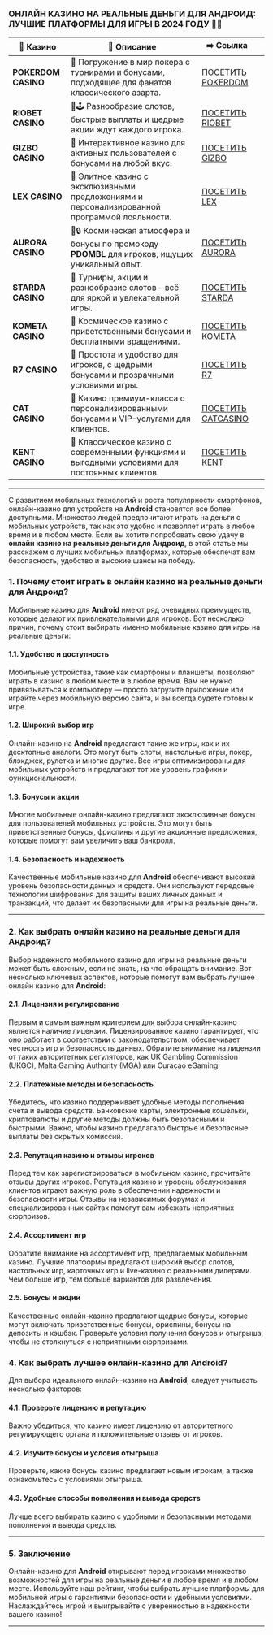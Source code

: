 ### **ОНЛАЙН КАЗИНО НА РЕАЛЬНЫЕ ДЕНЬГИ ДЛЯ АНДРОИД: ЛУЧШИЕ ПЛАТФОРМЫ ДЛЯ ИГРЫ В 2024 ГОДУ 🎰📱**
| 🎰 Казино           | 📜 Описание                                                                                       | ➡️ Ссылка                                                                                          |   |
| ------------------- | ------------------------------------------------------------------------------------------------- | -------------------------------------------------------------------------------------------------- | - |
| **POKERDOM CASINO** | 🎲 Погружение в мир покера с турнирами и бонусами, подходящее для фанатов классического азарта.   | [ПОСЕТИТЬ POKERDOM](https://brandplay.link/FwVc4f)                                                 |   |
| **RIOBET CASINO**   | 🌟🕹️ Разнообразие слотов, быстрые выплаты и щедрые акции ждут каждого игрока.                    | [ПОСЕТИТЬ RIOBET](https://brandplay.link/TnjsxFvH)                                                 |   |
| **GIZBO CASINO**    | 🚀 Интерактивное казино для активных пользователей с бонусами на любой вкус.                      | [ПОСЕТИТЬ GIZBO](https://brandplay.link/rvzLrVLp)                                                  |   |
| **LEX CASINO**      | 🎰 Элитное казино с эксклюзивными предложениями и персонализированной программой лояльности.      | [ПОСЕТИТЬ LEX](https://brandplay.link/VMqNXPFs)                                                    |   |
| **AURORA CASINO**   | 🌌🔒 Космическая атмосфера и бонусы по промокоду **PDOMBL** для игроков, ищущих уникальный опыт. | [ПОСЕТИТЬ AURORA](https://10trafic-stat2.com/click/668546556bcc6313411604bc/6766/13031/subaccount) |   |
| **STARDA CASINO**   | 🌠 Турниры, акции и разнообразие слотов – всё для яркой и увлекательной игры.                     | [ПОСЕТИТЬ STARDA](https://brandplay.link/HDcDrxLk)                                                 |   |
| **KOMETA CASINO**   | 💫 Космическое казино с приветственными бонусами и бесплатными вращениями.                        | [ПОСЕТИТЬ KOMETA](https://tinyurl.com/2kds85s3)                                                 |   |
| **R7 CASINO**       | 🎯 Простота и удобство для игроков, с щедрыми бонусами и прозрачными условиями игры.              | [ПОСЕТИТЬ R7](https://l24.im/rFAoBM)                                                     |   |
| **CAT CASINO**       | 💎 Казино премиум-класса с персонализированными бонусами и VIP-услугами для клиентов.             | [ПОСЕТИТЬ CATCASINO](https://tinyurl.com/yrsjuw7k)                                                     |   |
| **KENT CASINO**     | 🎲 Классическое казино с современными функциями и выгодными условиями для постоянных клиентов.    | [ПОСЕТИТЬ KENT](https://tinyurl.com/5r8a8dhk)                                                   |   |

***
С развитием мобильных технологий и роста популярности смартфонов, онлайн-казино для устройств на **Android** становятся все более доступными. Множество людей предпочитают играть на деньги с мобильных устройств, так как это удобно и позволяет играть в любое время и в любом месте. Если вы хотите попробовать свою удачу в **онлайн казино на реальные деньги для Андроид**, в этой статье мы расскажем о лучших мобильных платформах, которые обеспечат вам безопасность, удобство и высокие шансы на победу.

### **1. Почему стоит играть в онлайн казино на реальные деньги для Андроид?**

Мобильные казино для **Android** имеют ряд очевидных преимуществ, которые делают их привлекательными для игроков. Вот несколько причин, почему стоит выбирать именно мобильные казино для игры на реальные деньги:

#### 1.1. **Удобство и доступность**

Мобильные устройства, такие как смартфоны и планшеты, позволяют играть в казино в любом месте и в любое время. Вам не нужно привязываться к компьютеру — просто загрузите приложение или играйте через мобильную версию сайта, и вы всегда будете готовы к игре.

#### 1.2. **Широкий выбор игр**

Онлайн-казино на **Android** предлагают такие же игры, как и их десктопные аналоги. Это могут быть слоты, настольные игры, покер, блэкджек, рулетка и многие другие. Все игры оптимизированы для мобильных устройств и предлагают тот же уровень графики и функциональности.

#### 1.3. **Бонусы и акции**

Многие мобильные онлайн-казино предлагают эксклюзивные бонусы для пользователей мобильных устройств. Это могут быть приветственные бонусы, фриспины и другие акционные предложения, которые помогут вам увеличить ваш банкролл.

#### 1.4. **Безопасность и надежность**

Качественные мобильные казино для **Android** обеспечивают высокий уровень безопасности данных и средств. Они используют передовые технологии шифрования для защиты ваших личных данных и транзакций, что делает их безопасными для игры на реальные деньги.

***

### **2. Как выбрать онлайн казино на реальные деньги для Андроид?**

Выбор надежного мобильного казино для игры на реальные деньги может быть сложным, если не знать, на что обращать внимание. Вот несколько ключевых аспектов, которые помогут вам выбрать лучшее онлайн казино для **Android**:

#### 2.1. **Лицензия и регулирование**

Первым и самым важным критерием для выбора онлайн-казино является наличие лицензии. Лицензированное казино гарантирует, что оно работает в соответствии с законодательством, обеспечивает честность игр и безопасность данных. Обратите внимание на лицензии от таких авторитетных регуляторов, как UK Gambling Commission (UKGC), Malta Gaming Authority (MGA) или Curacao eGaming.

#### 2.2. **Платежные методы и безопасность**

Убедитесь, что казино поддерживает удобные методы пополнения счета и вывода средств. Банковские карты, электронные кошельки, криптовалюты и другие методы должны быть безопасными и быстрыми. Важно, чтобы казино предлагало быстрые и безопасные выплаты без скрытых комиссий.

#### 2.3. **Репутация казино и отзывы игроков**

Перед тем как зарегистрироваться в мобильном казино, прочитайте отзывы других игроков. Репутация казино и уровень обслуживания клиентов играют важную роль в обеспечении надежности и безопасности игры. Отзывы на независимых форумах и специализированных сайтах помогут вам избежать неприятных сюрпризов.

#### 2.4. **Ассортимент игр**

Обратите внимание на ассортимент игр, предлагаемых мобильным казино. Лучшие платформы предлагают широкий выбор слотов, настольных игр, карточных игр и live-казино с реальными дилерами. Чем больше игр, тем больше вариантов для развлечения.

#### 2.5. **Бонусы и акции**

Качественные онлайн-казино предлагают щедрые бонусы, которые могут включать приветственные бонусы, фриспины, бонусы на депозиты и кэшбэк. Проверьте условия получения бонусов и отыгрыша, чтобы не столкнуться с неприятными сюрпризами.

### **4. Как выбрать лучшее онлайн-казино для Android?**

Для выбора идеального онлайн-казино на **Android**, следует учитывать несколько факторов:

#### 4.1. **Проверьте лицензию и репутацию**

Важно убедиться, что казино имеет лицензию от авторитетного регулирующего органа и положительные отзывы от игроков.

#### 4.2. **Изучите бонусы и условия отыгрыша**

Проверьте, какие бонусы казино предлагает новым игрокам, а также ознакомьтесь с условиями отыгрыша.

#### 4.3. **Удобные способы пополнения и вывода средств**

Лучше всего выбирать казино с удобными и безопасными методами пополнения и вывода средств.

***

### **5. Заключение**

Онлайн-казино для **Android** открывают перед игроками множество возможностей для игры на реальные деньги в любое время и в любом месте. Используйте наш рейтинг, чтобы выбрать лучшие платформы для мобильной игры с гарантиями безопасности и удобными условиями. Наслаждайтесь игрой и выигрывайте с уверенностью в надежности вашего казино!

***
